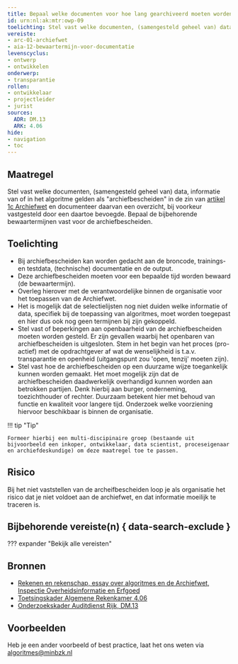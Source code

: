 ```yaml
---
title: Bepaal welke documenten voor hoe lang gearchiveerd moeten worden
id: urn:nl:ak:mtr:owp-09
toelichting: Stel vast welke documenten, (samengesteld geheel van) data, informatie van of in het algoritme gelden als "archiefbescheiden" in de zin van artikel 1c Archiefwet en documenteer daarvan een overzicht, bij voorkeur vastgesteld door een daartoe bevoegde.
vereiste:
- arc-01-archiefwet
- aia-12-bewaartermijn-voor-documentatie
levenscyclus:
- ontwerp
- ontwikkelen
onderwerp:
- transparantie
rollen:
- ontwikkelaar
- projectleider
- jurist
sources:
  ADR: DM.13
  ARK: 4.06
hide:
- navigation
- toc
---
```


<!-- tags -->

## Maatregel

Stel vast welke documenten, (samengesteld geheel van) data, informatie van of in het algoritme gelden als "archiefbescheiden" in de zin van [artikel 1c Archiefwet](https://wetten.overheid.nl/jci1.3:c:BWBR0007376&hoofdstuk=I&artikel=1&z=2024-06-19&g=2024-06-19) en documenteer daarvan een overzicht, bij voorkeur vastgesteld door een daartoe bevoegde. Bepaal de bijbehorende bewaartermijnen vast voor de archiefbescheiden.


## Toelichting

- Bij archiefbescheiden kan worden gedacht aan de broncode, trainings- en testdata, (technische) documentatie en de output.
- Deze archiefbescheiden moeten voor een bepaalde tijd worden bewaard (de bewaartermijn).
- Overleg hierover met de verantwoordelijke binnen de organisatie voor het toepassen van de Archiefwet.
- Het is mogelijk dat de selectielijsten nog niet duiden welke informatie of data, specifiek bij de toepassing van algoritmes, moet worden toegepast en hier dus ook nog geen termijnen bij zijn gekoppeld.
- Stel vast of beperkingen aan openbaarheid van de archiefbescheiden moeten worden gesteld. Er zijn gevallen waarbij het openbaren van archiefbescheiden is uitgesloten. Stem in het begin van het proces (pro-actief) met de opdrachtgever af wat de wenselijkheid is t.a.v.
transparantie en openheid (uitgangspunt zou 'open, tenzij' moeten zijn).
- Stel vast hoe de archiefbescheiden op een duurzame wijze toegankelijk kunnen worden gemaakt. Het moet mogelijk zijn dat de archiefbescheiden daadwerkelijk overhandigd kunnen worden aan betrokken partijen. Denk hierbij aan burger, onderneming, toezichthouder of rechter. Duurzaam betekent hier met behoud van functie en kwaliteit voor langere tijd. Onderzoek welke voorziening hiervoor beschikbaar is binnen de organisatie.

!!! tip "Tip"

    Formeer hierbij een multi-discipinaire groep (bestaande uit bijvoorbeeld een inkoper, ontwikkelaar, data scientist, proceseigenaar en archiefdeskundige) om deze maatregel toe te passen.

## Risico
Bij het niet vaststellen van de archeifbescheiden loop je als organisatie het risico dat je niet voldoet aan de archiefwet, en dat informatie moeilijk te traceren is.

## Bijbehorende vereiste(n) { data-search-exclude }
??? expander "Bekijk alle vereisten"
    <!-- list_vereisten_on_maatregelen_page -->

## Bronnen
- [Rekenen en rekenschap, essay over algoritmes en de Archiefwet, Inspectie Overheidsinformatie en Erfgoed](https://www.inspectie-oe.nl/publicaties/publicatie/2021/01/21/rekenen-en-rekenschap)
- [Toetsingskader Algemene Rekenkamer 4.06](https://www.rekenkamer.nl/onderwerpen/algoritmes/toetsingskader)
- [Onderzoekskader Auditdienst Rijk, DM.13](https://www.rijksoverheid.nl/documenten/rapporten/2023/07/11/onderzoekskader-algoritmes-adr-2023)

## Voorbeelden

Heb je een ander voorbeeld of best practice, laat het ons weten via [algoritmes@minbzk.nl](mailto:algoritmes@minbzk.nl)
